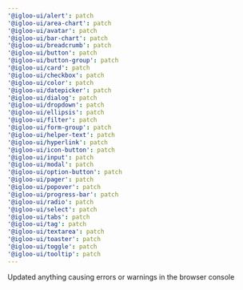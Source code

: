 ```yaml
---
'@igloo-ui/alert': patch
'@igloo-ui/area-chart': patch
'@igloo-ui/avatar': patch
'@igloo-ui/bar-chart': patch
'@igloo-ui/breadcrumb': patch
'@igloo-ui/button': patch
'@igloo-ui/button-group': patch
'@igloo-ui/card': patch
'@igloo-ui/checkbox': patch
'@igloo-ui/color': patch
'@igloo-ui/datepicker': patch
'@igloo-ui/dialog': patch
'@igloo-ui/dropdown': patch
'@igloo-ui/ellipsis': patch
'@igloo-ui/filter': patch
'@igloo-ui/form-group': patch
'@igloo-ui/helper-text': patch
'@igloo-ui/hyperlink': patch
'@igloo-ui/icon-button': patch
'@igloo-ui/input': patch
'@igloo-ui/modal': patch
'@igloo-ui/option-button': patch
'@igloo-ui/pager': patch
'@igloo-ui/popover': patch
'@igloo-ui/progress-bar': patch
'@igloo-ui/radio': patch
'@igloo-ui/select': patch
'@igloo-ui/tabs': patch
'@igloo-ui/tag': patch
'@igloo-ui/textarea': patch
'@igloo-ui/toaster': patch
'@igloo-ui/toggle': patch
'@igloo-ui/tooltip': patch
---
```


Updated anything causing errors or warnings in the browser console
